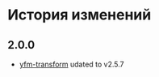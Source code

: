# История изменений

## 2.0.0

- [yfm-transform](https://github.com/yandex-cloud/yfm-transform) udated to v2.5.7
